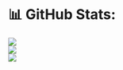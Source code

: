 # 📊 GitHub Stats:
![](https://github-readme-stats.vercel.app/api?username=JavierMRP&theme=gotham&hide_border=false&include_all_commits=true&count_private=true)<br/>
![](https://github-readme-streak-stats.herokuapp.com/?user=JavierMRP&theme=gotham&hide_border=false)<br/>
![](https://github-readme-stats.vercel.app/api/top-langs/?username=JavierMRP&theme=gotham&hide_border=false&include_all_commits=true&count_private=true&layout=compact)
